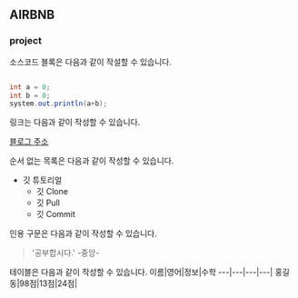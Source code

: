 ## AIRBNB
### project

소스코드 블록은 다음과 같이 작설할 수 있습니다.

```java

int a = 0;
int b = 0;
system.out.println(a+b);

```

링크는 다음과 같이 작성할 수 있습니다.

[블로그 주소](https:www.naver.com)

순서 없는 목록은 다음과 같이 작성할 수 있습니다.

* 깃 튜토리얼
  * 깃 Clone
  * 깃 Pull
  * 깃 Commit

인용 구문은 다음과 같이 작성할 수 있습니다.

> '공부합시다.' -중앙-
> 
테이블은 다음과 같이 작성할 수 있습니다.
이름|영어|정보|수학
---|---|---|---|
홍길동|98점|13점|24점|
